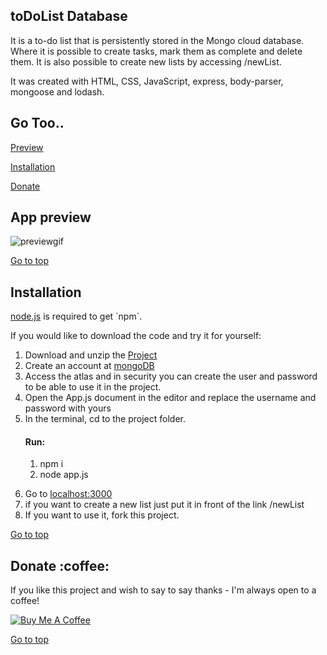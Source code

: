  <section id="top">
  <h1>toDoList Database</h1>
<p>It is a to-do list that is persistently stored in the Mongo cloud database. Where it is possible to create tasks, mark them as complete and delete them. It is also possible to create new lists by accessing /newList.</p>
<p>It was created with HTML, CSS, JavaScript, express, body-parser, mongoose and lodash.</p?
  </section>

  <h2>Go Too..</h2>

  <p><a href="#preview">Preview</a></p>
  <p><a href="#installation">Installation</a></p>
  <p><a href="#donate">Donate</a></p>

  <section id="preview">
    <h2>App preview</h2>
    <img src="https://user-images.githubusercontent.com/109655925/197155997-cd4c3f8e-e04e-486e-93eb-5c649679db3e.gif" alt="previewgif">
    <p><a href="#top">Go to top</a></p>
  </section>

  <section id="installation">
    <h2>Installation</h2>
    <p><a href="http://nodejs.org/download/">node.js</a> is required to get `npm`.</p>
    <p>If you would like to download the code and try it for yourself:</p>
    <ol>
      <li>Download and unzip the <a href="https://github.com/Rasnath/toDoList-Database">Project</a></li>
      <li>Create an account at <a href="https://www.mongodb.com">mongoDB</a></li>
      <li>Access the atlas and in security you can create the user and password to be able to use it in the project.</li>
      <li>Open the App.js document in the editor and replace the username and password with yours</li>
      <li>In the terminal, cd to the project folder.</li>
      <h4>Run:</h4>
      <ol>
        <li>npm i</li>
        <li>node app.js</li>
      </ol>
      <p></p>
      <li>Go to <a href="http://localhost:3000">localhost:3000</a></li>
      <li>if you want to create a new list just put it in front of the link /newList</li>
      <li>If you want to use it, fork this project.</li>
    </ol>
    <p><a href="#top">Go to top</a></p>
  </section>

  <section id="donate">
    <h2>Donate :coffee:</h2>
    <p>If you like this project and wish to say to say thanks - I'm always open to a coffee!</p>
    <a href="https://www.buymeacoffee.com/rasnath" target="_blank"><img src="https://www.buymeacoffee.com/assets/img/custom_images/black_img.png" alt="Buy Me A Coffee" style="height: auto !important;width: auto !important;"></a>
    <p><a href="#top">Go to top</a></p>
  </section>
